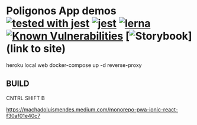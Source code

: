 # Poligonos App demos [![tested with jest](https://img.shields.io/badge/tested_with-jest-99424f.svg)](https://github.com/facebook/jest) [![jest](https://jestjs.io/img/jest-badge.svg)](https://github.com/facebook/jest) [![lerna](https://img.shields.io/badge/maintained%20with-lerna-cc00ff.svg)](https://lerna.js.org/) [![Known Vulnerabilities](https://snyk.io/package/npm/snyk/badge.svg)](https://snyk.io/package/npm/snyk) [![Storybook](https://cdn.jsdelivr.net/gh/storybookjs/brand@master/badge/badge-storybook.svg)](link to site)


heroku local web 
docker-compose up -d reverse-proxy

## BUILD 
CNTRL SHIFT B

https://machadoluismendes.medium.com/monorepo-pwa-ionic-react-f30af01e40c7


